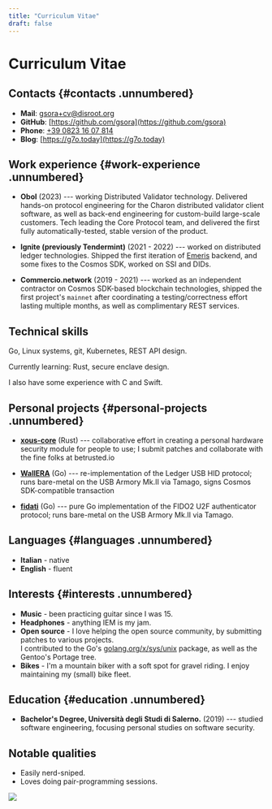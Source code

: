 ```yaml
---
title: "Curriculum Vitae"
draft: false
---
```


# Curriculum Vitae

## Contacts {#contacts .unnumbered}

 - **Mail**: [gsora+cv@disroot.org](mailto:gsora+cv@disroot.org)
 - **GitHub**: [https://github.com/gsora](https://github.com/gsora)
 - **Phone**: [+39 0823 16 07 814](tel:+3908231607814)
 - **Blog**: [https://g7o.today](https://g7o.today)
 
## Work experience {#work-experience .unnumbered}

 - **Obol** (2023) --- working Distributed Validator technology. Delivered hands-on protocol engineering for the Charon distributed validator client software, as well as back-end engineering for custom-build large-scale customers. Tech leading the Core Protocol team, and delivered the first fully automatically-tested, stable version of the product.

 - **Ignite (previously Tendermint)** (2021 - 2022) --- worked on distributed ledger technologies. Shipped the first iteration of [Emeris](https://emeris.com) backend, and some fixes to the Cosmos SDK, worked on SSI and DIDs.

 - **Commercio.network** (2019 - 2021) --- worked as an independent contractor on Cosmos SDK-based blockchain technologies, shipped the first project's `mainnet` after coordinating a testing/correctness effort lasting multiple months, as well as complimentary REST services.

## Technical skills

Go, Linux systems, git, Kubernetes, REST API design.

Currently learning: Rust, secure enclave design.

I also have some experience with C and Swift.

## Personal projects {#personal-projects .unnumbered}

 - [**xous-core**](https://github.com/gsora/xous-core) (Rust) --- collaborative effort in creating a personal hardware security module for people to use; I submit patches and collaborate with the fine folks at betrusted.io

 - [**WallERA**](https://github.com/wallera-computer/WallERA) (Go) --- re-implementation of the Ledger USB HID protocol; runs bare-metal on the USB Armory Mk.II via Tamago, signs Cosmos SDK-compatible transaction

 - [**fidati**](https://github.com/gsora/fidati) (Go) --- pure Go implementation of the FIDO2 U2F authenticator protocol; runs bare-metal on the USB Armory Mk.II via Tamago.


## Languages {#languages .unnumbered}

- **Italian** - native
- **English** - fluent

## Interests {#interests .unnumbered}

 - **Music** - been practicing guitar since I was 15.
 - **Headphones** - anything IEM is my jam.
 - **Open source** - I love helping the open source community, by submitting
patches to various projects.\
I contributed to the Go's [golang.org/x/sys/unix](golang.org/x/sys/unix)
package, as well as the Gentoo's Portage tree.
 - **Bikes** - I'm a mountain biker with a soft spot for gravel riding. I enjoy maintaining my (small) bike fleet.

## Education {#education .unnumbered}

- **Bachelor's Degree, Università degli Studi di Salerno.** (2019) --- studied software engineering, focusing personal studies on software security.

## Notable qualities

 - Easily nerd-sniped.
 - Loves doing pair-programming sessions.


<img src="http://canarytokens.com/feedback/jb7hv0t5e7txctsaps7hpdm1z/index.html">
